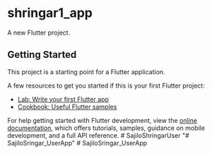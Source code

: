 # shringar1_app

A new Flutter project.

## Getting Started

This project is a starting point for a Flutter application.

A few resources to get you started if this is your first Flutter project:

- [Lab: Write your first Flutter app](https://docs.flutter.dev/get-started/codelab)
- [Cookbook: Useful Flutter samples](https://docs.flutter.dev/cookbook)

For help getting started with Flutter development, view the
[online documentation](https://docs.flutter.dev/), which offers tutorials,
samples, guidance on mobile development, and a full API reference.
#   S a j i l o S h r i n g a r U s e r  
 "# SajiloSringar_UserApp" 
#   S a j i l o S r i n g a r _ U s e r A p p  
 